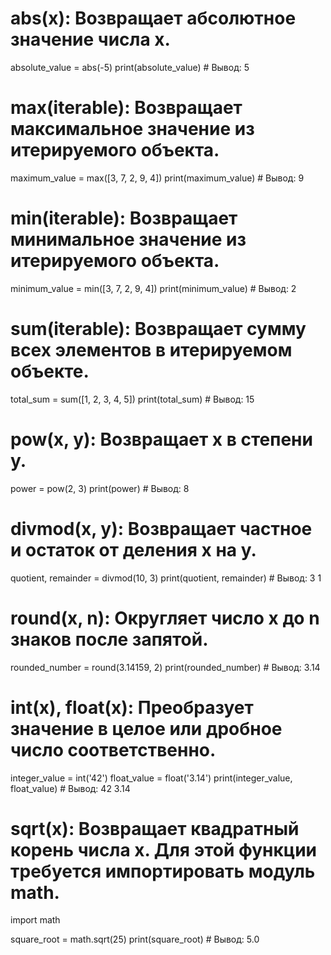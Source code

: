 abs(x): Возвращает абсолютное значение числа x.
================================================
absolute_value = abs(-5)
print(absolute_value)  # Вывод: 5

max(iterable): Возвращает максимальное значение из итерируемого объекта.
================================================
maximum_value = max([3, 7, 2, 9, 4])
print(maximum_value)  # Вывод: 9

min(iterable): Возвращает минимальное значение из итерируемого объекта.
================================================
minimum_value = min([3, 7, 2, 9, 4])
print(minimum_value)  # Вывод: 2

sum(iterable): Возвращает сумму всех элементов в итерируемом объекте.
================================================
total_sum = sum([1, 2, 3, 4, 5])
print(total_sum)  # Вывод: 15

pow(x, y): Возвращает x в степени y.
================================================
power = pow(2, 3)
print(power)  # Вывод: 8

divmod(x, y): Возвращает частное и остаток от деления x на y.
================================================
quotient, remainder = divmod(10, 3)
print(quotient, remainder)  # Вывод: 3 1

round(x, n): Округляет число x до n знаков после запятой.
================================================
rounded_number = round(3.14159, 2)
print(rounded_number)  # Вывод: 3.14

int(x), float(x): Преобразует значение в целое или дробное число соответственно.
================================================
integer_value = int('42')
float_value = float('3.14')
print(integer_value, float_value)  # Вывод: 42 3.14

sqrt(x): Возвращает квадратный корень числа x. Для этой функции требуется импортировать модуль math.
================================================
import math

square_root = math.sqrt(25)
print(square_root)  # Вывод: 5.0